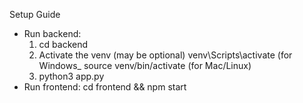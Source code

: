 Setup Guide
- Run backend:
  1. cd backend
  2. Activate the venv (may be optional)
  venv\Scripts\activate (for Windows_
  source venv/bin/activate (for Mac/Linux)
  3. python3 app.py
- Run frontend: cd frontend && npm start
